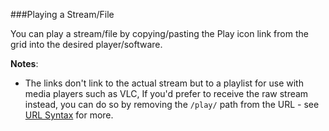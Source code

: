 ###Playing a Stream/File

You can play a stream/file by copying/pasting the Play icon link from 
the grid into the desired player/software.

**Notes**:
* The links don't link to the actual stream but to a playlist for 
use with media players such as VLC, If you'd prefer to receive the raw 
stream instead, you can do so by removing the `/play/` path from 
the URL - see [URL Syntax](url) for more.

